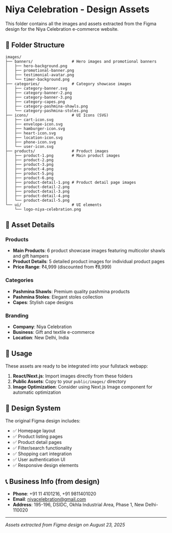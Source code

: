 # Niya Celebration - Design Assets

This folder contains all the images and assets extracted from the Figma design for the Niya Celebration e-commerce website.

## 📁 Folder Structure

```
images/
├── banners/                 # Hero images and promotional banners
│   ├── hero-background.png
│   ├── promotional-banner.png
│   ├── testimonial-avatar.png
│   └── timer-background.png
├── categories/              # Category showcase images
│   ├── category-banner.svg
│   ├── category-banner-2.png
│   ├── category-banner-3.png
│   ├── category-capes.png
│   ├── category-pashmina-shawls.png
│   └── category-pashmina-stoles.png
├── icons/                   # UI Icons (SVG)
│   ├── cart-icon.svg
│   ├── envelope-icon.svg
│   ├── hamburger-icon.svg
│   ├── heart-icon.svg
│   ├── location-icon.svg
│   ├── phone-icon.svg
│   └── user-icon.svg
├── products/                # Product images
│   ├── product-1.png        # Main product images
│   ├── product-2.png
│   ├── product-3.png
│   ├── product-4.png
│   ├── product-5.png
│   ├── product-6.png
│   ├── product-detail-1.png # Product detail page images
│   ├── product-detail-2.png
│   ├── product-detail-3.png
│   ├── product-detail-4.png
│   └── product-detail-5.png
└── ui/                      # UI elements
    └── logo-niya-celebration.png
```

## 🎨 Asset Details

### Products
- **Main Products**: 6 product showcase images featuring multicolor shawls and gift hampers
- **Product Details**: 5 detailed product images for individual product pages
- **Price Range**: ₹4,999 (discounted from ₹8,999)

### Categories
- **Pashmina Shawls**: Premium quality pashmina products
- **Pashmina Stoles**: Elegant stoles collection  
- **Capes**: Stylish cape designs

### Branding
- **Company**: Niya Celebration
- **Business**: Gift and textile e-commerce
- **Location**: New Delhi, India

## 🚀 Usage

These assets are ready to be integrated into your fullstack webapp:

1. **React/Next.js**: Import images directly from these folders
2. **Public Assets**: Copy to your `public/images/` directory
3. **Image Optimization**: Consider using Next.js Image component for automatic optimization

## 📱 Design System

The original Figma design includes:
- ✅ Homepage layout
- ✅ Product listing pages  
- ✅ Product detail pages
- ✅ Filter/search functionality
- ✅ Shopping cart integration
- ✅ User authentication UI
- ✅ Responsive design elements

## 📞 Business Info (from design)
- **Phone**: +91 11 4101216, +91 9811401020
- **Email**: niyacelebration@gmail.com
- **Address**: 195-196, DSIDC, Okhla Industrial Area, Phase 1, New Delhi-110020

---
*Assets extracted from Figma design on August 23, 2025*
